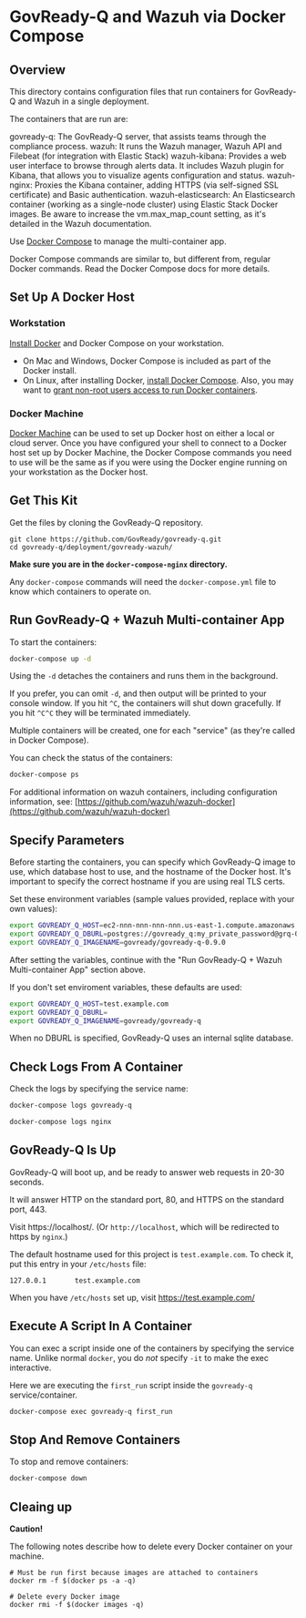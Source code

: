 # GovReady-Q and Wazuh via Docker Compose

## Overview

This directory contains configuration files that run containers for GovReady-Q and Wazuh in a single deployment.

The containers that are run are:

govready-q: The GovReady-Q server, that assists teams through the compliance process.
wazuh: It runs the Wazuh manager, Wazuh API and Filebeat (for integration with Elastic Stack)
wazuh-kibana: Provides a web user interface to browse through alerts data. It includes Wazuh plugin for Kibana, that allows you to visualize agents configuration and status.
wazuh-nginx: Proxies the Kibana container, adding HTTPS (via self-signed SSL certificate) and Basic authentication.
wazuh-elasticsearch: An Elasticsearch container (working as a single-node cluster) using Elastic Stack Docker images. Be aware to increase the vm.max_map_count setting, as it's detailed in the Wazuh documentation.

Use [Docker Compose](https://docs.docker.com/compose/) to manage the multi-container app.

Docker Compose commands are similar to, but different from, regular Docker commands.  Read the Docker Compose docs for more details.

## Set Up A Docker Host

### Workstation

[Install Docker](https://docs.docker.com/install/) and Docker Compose on your workstation.

* On Mac and Windows, Docker Compose is included as part of the Docker install.
* On Linux, after installing Docker, [install Docker Compose](https://docs.docker.com/compose/install/#install-compose). Also, you may want to [grant non-root users access to run Docker containers](https://docs.docker.com/engine/installation/linux/linux-postinstall/#manage-docker-as-a-non-root-user).

### Docker Machine

[Docker Machine](https://docs.docker.com/machine/) can be used to set up Docker host on either a local or cloud server.  Once you have configured your shell to connect to a Docker host set up by Docker Machine, the Docker Compose commands you need to use will be the same as if you were using the Docker engine running on your workstation as the Docker host.

## Get This Kit

Get the files by cloning the GovReady-Q repository.

```
git clone https://github.com/GovReady/govready-q.git
cd govready-q/deployment/govready-wazuh/
```

**Make sure you are in the `docker-compose-nginx` directory.**

Any `docker-compose` commands will need the `docker-compose.yml` file to know which containers to operate on.

## Run GovReady-Q + Wazuh Multi-container App

To start the containers:

```bash
docker-compose up -d
```

Using the `-d` detaches the containers and runs them in the background.

If you prefer, you can omit `-d`, and then output will be printed to your console window.  If you hit `^C`, the containers will shut down gracefully.  If you hit `^C^C` they will be terminated immediately.

Multiple containers will be created, one for each "service" (as they're called in Docker Compose).

You can check the status of the containers:

```bash
docker-compose ps
```

For additional information on wazuh containers, including configuration information, see: [https://github.com/wazuh/wazuh-docker](https://github.com/wazuh/wazuh-docker)

## Specify Parameters

Before starting the containers, you can specify which GovReady-Q image to use, which database host to use, and the hostname of the Docker host.  It's important to specify the correct hostname if you are using real TLS certs.

Set these environment variables (sample values provided, replace with your own values):

```bash
export GOVREADY_Q_HOST=ec2-nnn-nnn-nnn-nnn.us-east-1.compute.amazonaws.com
export GOVREADY_Q_DBURL=postgres://govready_q:my_private_password@grq-002.cog63arfw9bib.us-east-1.rds.amazonaws.com/govready_q
export GOVREADY_Q_IMAGENAME=govready/govready-q-0.9.0

```

After setting the variables, continue with the "Run GovReady-Q + Wazuh Multi-container App" section above.

If you don't set enviroment variables, these defaults are used:

```bash
export GOVREADY_Q_HOST=test.example.com
export GOVREADY_Q_DBURL=
export GOVREADY_Q_IMAGENAME=govready/govready-q

```

When no DBURL is specified, GovReady-Q uses an internal sqlite database.

## Check Logs From A Container

Check the logs by specifying the service name:

```bash
docker-compose logs govready-q
```

```bash
docker-compose logs nginx
```

## GovReady-Q Is Up

GovReady-Q will boot up, and be ready to answer web requests in 20-30 seconds.

It will answer HTTP on the standard port, 80, and HTTPS on the standard port, 443.

Visit https://localhost/.  (Or `http://localhost`, which will be redirected to https by `nginx`.)

The default hostname used for this project is `test.example.com`.  To check it, put this entry in your `/etc/hosts` file:

```
127.0.0.1       test.example.com
```

When you have `/etc/hosts` set up, visit https://test.example.com/

## Execute A Script In A Container

You can exec a script inside one of the containers by specifying the service name.  Unlike normal `docker`, you do *not* specify `-it` to make the exec interactive.

Here we are executing the `first_run` script inside the `govready-q` service/container.

```bash
docker-compose exec govready-q first_run
```

## Stop And Remove Containers

To stop and remove containers:

```bash
docker-compose down
```

## Cleaing up

**Caution!**

The following notes describe how to delete every Docker container on your machine.

```
# Must be run first because images are attached to containers
docker rm -f $(docker ps -a -q)

# Delete every Docker image
docker rmi -f $(docker images -q)
```